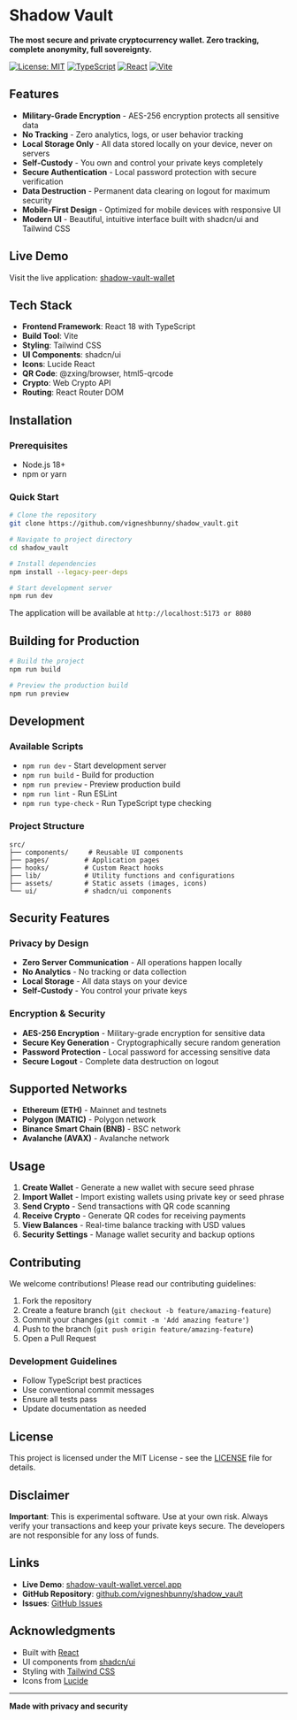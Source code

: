 # Shadow Vault

**The most secure and private cryptocurrency wallet. Zero tracking, complete anonymity, full sovereignty.**

[![License: MIT](https://img.shields.io/badge/License-MIT-yellow.svg)](https://opensource.org/licenses/MIT)
[![TypeScript](https://img.shields.io/badge/TypeScript-007ACC?style=flat&logo=typescript&logoColor=white)](https://www.typescriptlang.org/)
[![React](https://img.shields.io/badge/React-20232A?style=flat&logo=react&logoColor=61DAFB)](https://reactjs.org/)
[![Vite](https://img.shields.io/badge/Vite-646CFF?style=flat&logo=vite&logoColor=white)](https://vitejs.dev/)

## Features

- **Military-Grade Encryption** - AES-256 encryption protects all sensitive data
- **No Tracking** - Zero analytics, logs, or user behavior tracking
- **Local Storage Only** - All data stored locally on your device, never on servers
- **Self-Custody** - You own and control your private keys completely
- **Secure Authentication** - Local password protection with secure verification
- **Data Destruction** - Permanent data clearing on logout for maximum security
- **Mobile-First Design** - Optimized for mobile devices with responsive UI
- **Modern UI** - Beautiful, intuitive interface built with shadcn/ui and Tailwind CSS

## Live Demo

Visit the live application: [shadow-vault-wallet](https://shadow-vault-wallet.vercel.app/)

## Tech Stack

- **Frontend Framework**: React 18 with TypeScript
- **Build Tool**: Vite
- **Styling**: Tailwind CSS
- **UI Components**: shadcn/ui
- **Icons**: Lucide React
- **QR Code**: @zxing/browser, html5-qrcode
- **Crypto**: Web Crypto API
- **Routing**: React Router DOM

## Installation

### Prerequisites

- Node.js 18+ 
- npm or yarn

### Quick Start

```bash
# Clone the repository
git clone https://github.com/vigneshbunny/shadow_vault.git

# Navigate to project directory
cd shadow_vault

# Install dependencies
npm install --legacy-peer-deps

# Start development server
npm run dev
```

The application will be available at `http://localhost:5173 or 8080`

## Building for Production

```bash
# Build the project
npm run build

# Preview the production build
npm run preview
```

## Development

### Available Scripts

- `npm run dev` - Start development server
- `npm run build` - Build for production
- `npm run preview` - Preview production build
- `npm run lint` - Run ESLint
- `npm run type-check` - Run TypeScript type checking

### Project Structure

```
src/
├── components/     # Reusable UI components
├── pages/         # Application pages
├── hooks/         # Custom React hooks
├── lib/           # Utility functions and configurations
├── assets/        # Static assets (images, icons)
└── ui/            # shadcn/ui components
```

## Security Features

### Privacy by Design
- **Zero Server Communication** - All operations happen locally
- **No Analytics** - No tracking or data collection
- **Local Storage** - All data stays on your device
- **Self-Custody** - You control your private keys

### Encryption & Security
- **AES-256 Encryption** - Military-grade encryption for sensitive data
- **Secure Key Generation** - Cryptographically secure random generation
- **Password Protection** - Local password for accessing sensitive data
- **Secure Logout** - Complete data destruction on logout

## Supported Networks

- **Ethereum (ETH)** - Mainnet and testnets
- **Polygon (MATIC)** - Polygon network
- **Binance Smart Chain (BNB)** - BSC network
- **Avalanche (AVAX)** - Avalanche network

## Usage

1. **Create Wallet** - Generate a new wallet with secure seed phrase
2. **Import Wallet** - Import existing wallets using private key or seed phrase
3. **Send Crypto** - Send transactions with QR code scanning
4. **Receive Crypto** - Generate QR codes for receiving payments
5. **View Balances** - Real-time balance tracking with USD values
6. **Security Settings** - Manage wallet security and backup options

## Contributing

We welcome contributions! Please read our contributing guidelines:

1. Fork the repository
2. Create a feature branch (`git checkout -b feature/amazing-feature`)
3. Commit your changes (`git commit -m 'Add amazing feature'`)
4. Push to the branch (`git push origin feature/amazing-feature`)
5. Open a Pull Request

### Development Guidelines

- Follow TypeScript best practices
- Use conventional commit messages
- Ensure all tests pass
- Update documentation as needed

## License

This project is licensed under the MIT License - see the [LICENSE](LICENSE) file for details.

## Disclaimer

**Important**: This is experimental software. Use at your own risk. Always verify your transactions and keep your private keys secure. The developers are not responsible for any loss of funds.

## Links

- **Live Demo**: [shadow-vault-wallet.vercel.app](https://shadow-vault-wallet.vercel.app/)
- **GitHub Repository**: [github.com/vigneshbunny/shadow_vault](https://github.com/vigneshbunny/shadow_vault)
- **Issues**: [GitHub Issues](https://github.com/vigneshbunny/shadow_vault/issues)

## Acknowledgments

- Built with [React](https://reactjs.org/)
- UI components from [shadcn/ui](https://ui.shadcn.com/)
- Styling with [Tailwind CSS](https://tailwindcss.com/)
- Icons from [Lucide](https://lucide.dev/)

---

**Made with privacy and security**
